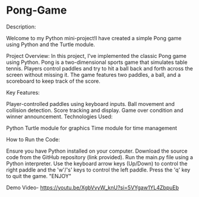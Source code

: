 # Pong-Game

Description:

Welcome to my Python mini-project!I have created a simple Pong game using Python and the Turtle module.

Project Overview:
In this project, I've implemented the classic Pong game using Python. Pong is a two-dimensional sports game that simulates table tennis. Players control paddles and try to hit a ball back and forth across the screen without missing it. The game features two paddles, a ball, and a scoreboard to keep track of the score.

Key Features:

Player-controlled paddles using keyboard inputs.
Ball movement and collision detection.
Score tracking and display.
Game over condition and winner announcement.
Technologies Used:

Python
Turtle module for graphics
Time module for time management

How to Run the Code:

Ensure you have Python installed on your computer.
Download the source code from the GitHub repository (link provided).
Run the main.py file using a Python interpreter.
Use the keyboard arrow keys (Up/Down) to control the right paddle and the 'w'/'s' keys to control the left paddle.
Press the 'q' key to quit the game.
         "ENJOY"

Demo Video- https://youtu.be/XgbVvyW_knU?si=5VYgaw1YL4ZbpuEb
